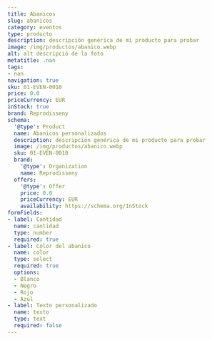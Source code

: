 ```yaml
---
title: Abanicos
slug: abanicos
category: eventos
type: producto
description: descripción genérica de mi producto para probar
image: /img/productos/abanico.webp
alt: alt descripció de la foto
metatitle: .nan
tags:
- nan
navigation: true
sku: 01-EVEN-0010
price: 0.0
priceCurrency: EUR
inStock: true
brand: Reprodisseny
schema:
  '@type': Product
  name: Abanicos personalizados
  description: descripción genérica de mi producto para probar
  image: /img/productos/abanico.webp
  sku: 01-EVEN-0010
  brand:
    '@type': Organization
    name: Reprodisseny
  offers:
    '@type': Offer
    price: 0.0
    priceCurrency: EUR
    availability: https://schema.org/InStock
formFields:
- label: Cantidad
  name: cantidad
  type: number
  required: true
- label: Color del abanico
  name: color
  type: select
  required: true
  options:
  - Blanco
  - Negro
  - Rojo
  - Azul
- label: Texto personalizado
  name: texto
  type: text
  required: false
---
```

